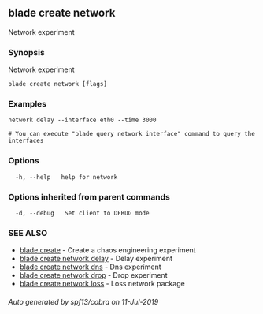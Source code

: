 ## blade create network

Network experiment

### Synopsis

Network experiment

```
blade create network [flags]
```

### Examples

```
network delay --interface eth0 --time 3000

# You can execute "blade query network interface" command to query the interfaces
```

### Options

```
  -h, --help   help for network
```

### Options inherited from parent commands

```
  -d, --debug   Set client to DEBUG mode
```

### SEE ALSO

* [blade create](blade_create.md)	 - Create a chaos engineering experiment
* [blade create network delay](blade_create_network_delay.md)	 - Delay experiment
* [blade create network dns](blade_create_network_dns.md)	 - Dns experiment
* [blade create network drop](blade_create_network_drop.md)	 - Drop experiment
* [blade create network loss](blade_create_network_loss.md)	 - Loss network package

###### Auto generated by spf13/cobra on 11-Jul-2019
